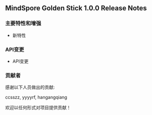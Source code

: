 
## MindSpore Golden Stick 1.0.0 Release Notes

### 主要特性和增强

* 新特性

### API变更

* API变更

### 贡献者

感谢以下人员做出的贡献:

ccsszz, yyyyrf, hangangqiang

欢迎以任何形式对项目提供贡献！
